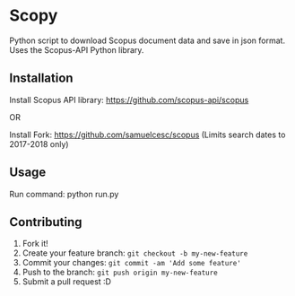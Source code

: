 # Scopy

Python script to download Scopus document data and save in json format. Uses the Scopus-API Python library.

## Installation

Install Scopus API library: https://github.com/scopus-api/scopus

OR 

Install Fork: https://github.com/samuelcesc/scopus (Limits search dates to 2017-2018 only)

## Usage

Run command: python run.py

## Contributing

1. Fork it!
2. Create your feature branch: `git checkout -b my-new-feature`
3. Commit your changes: `git commit -am 'Add some feature'`
4. Push to the branch: `git push origin my-new-feature`
5. Submit a pull request :D
